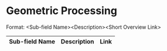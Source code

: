 # Geometric Processing
Format: \<Sub-field Name>\<Description>\<Short Overview Link>

| Sub-field Name | Description  | Link  |
| -------------  |--------------| ------|
